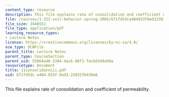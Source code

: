 ```yaml
---
content_type: resource
description: This file explains rate of consolidation and coefficient of permeability.
file: /courses/1-322-soil-behavior-spring-2005/671fd5dca484933f8ed323032fb439e8_11consolidatniii.pdf
file_size: 2446551
file_type: application/pdf
learning_resource_types:
- Lecture Notes
license: https://creativecommons.org/licenses/by-nc-sa/4.0/
ocw_type: OCWFile
parent_title: Lecture Notes
parent_type: CourseSection
parent_uid: 55664a46-3384-4ac6-88f1-fecbd3d4e69a
resourcetype: Document
title: 11consolidatniii.pdf
uid: 671fd5dc-a484-933f-8ed3-23032fb439e8
---
```

This file explains rate of consolidation and coefficient of permeability.